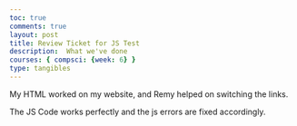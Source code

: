 ```yaml
---
toc: true
comments: true
layout: post
title: Review Ticket for JS Test
description:  What we've done
courses: { compsci: {week: 6} }
type: tangibles
---
```


<p>My HTML worked on my website, and Remy helped on switching the links.</p>

<p>The JS Code works perfectly and the js errors are fixed accordingly.</p>